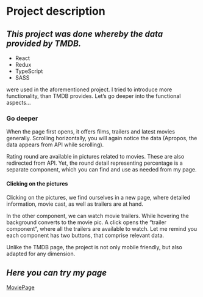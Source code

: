 # Project description

## _This project was done whereby the data provided by TMDB._

- React
- Redux
- TypeScript
- SASS

were used in the aforementioned project. I tried to introduce more functionality, than TMDB provides. Let’s go deeper into the functional aspects...

### Go deeper

When the page first opens, it offers films, trailers and latest movies generally. Scrolling horizontally, you will again notice the data (Apropos, the data appears from API while scrolling).

Rating round are available in pictures related to movies. These are also redirected from API. Yet, the round detail representing percentage is a separate component, which you can find and use as needed from my page.

#### Clicking on the pictures

Clicking on the pictures, we find ourselves in a new page, where detailed information, movie cast, as well as trailers are at hand.

In the other component, we can watch movie trailers. While hovering the background converts to the movie pic. A click opens the “trailer component”, where all the trailers are available to watch. Let me remind you each component has two buttons, that comprise relevant data.

Unlike the TMDB page, the project is not only mobile friendly, but also adapted for any dimension.

## _Here you can try my page_

[MoviePage](https://movie-page-zeta.vercel.app/)
